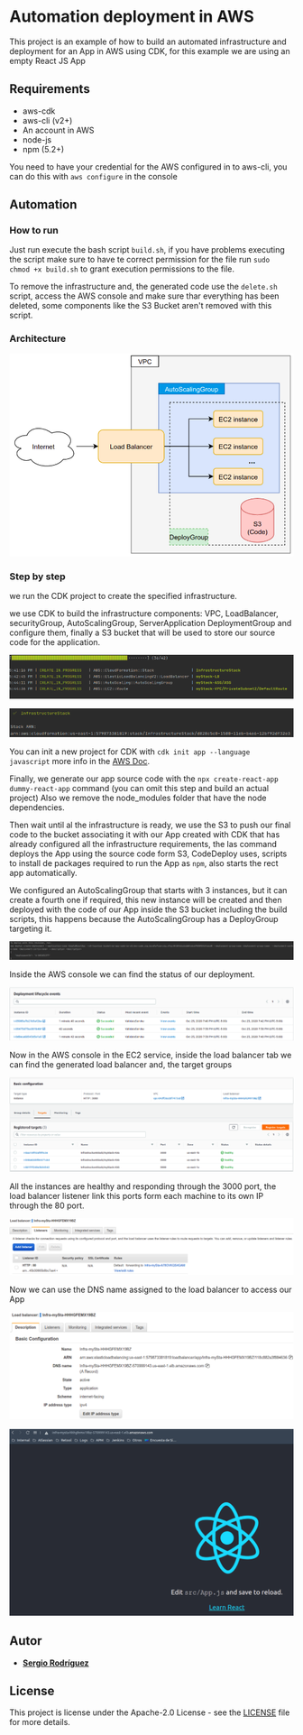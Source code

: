 # Automation deployment in AWS

This project is an example of how to build an automated infrastructure and deployment for an App in AWS using CDK, 
for this example we are using an empty React JS App

## Requirements
* aws-cdk
* aws-cli (v2+)
* An account in AWS
* node-js
* npm (5.2+)

You need to have your credential for the AWS configured in to aws-cli, you can do this with `aws configure` in the console

## Automation

### How to run
Just run execute the bash script `build.sh`, if you have problems executing the script make sure to have te correct permission for the file
run `sudo chmod +x build.sh` to grant execution permissions to the file.

To remove the infrastructure and, the generated code use the `delete.sh` script, access the AWS console and make sure thar everything
has been deleted, some components like the S3 Bucket aren't removed with this script.

### Architecture
![](img/infra.png)

### Step by step
we run the CDK project to create the specified infrastructure.

we use CDK to build the infrastructure components: VPC, LoadBalancer, securityGroup, AutoScalingGroup, ServerApplication
DeploymentGroup and configure them, finally a S3 bucket that will be used to store our source code for the application.

![](img/cdk.png)

![](img/cdk2.png)

You can init a new project for CDK with `cdk init app --language javascript` more info in the [AWS Doc](https://docs.aws.amazon.com/cdk/latest/guide/work-with-cdk-javascript.html).

Finally, we generate our app source code with the `npx create-react-app dummy-react-app` command (you can omit this step and build an actual project)
Also we remove the node_modules folder that have the node dependencies.

Then wait until al the infrastructure is ready, we use the S3 to push our final code to the bucket associating it with our App created with CDK that has already 
configured all the infrastructure requirements, the las command deploys the App using the source code form S3, CodeDeploy uses,
scripts to install de packages required to run the App as `npm`, also starts the rect app automatically.

We configured an AutoScalingGroup that starts with 3 instances, but it can create a fourth one if required, this new instance will be created and then 
deployed with the code of our App inside the S3 bucket including the build scripts, this happens because the AutoScalingGroup has a 
DeployGroup targeting it. 

![](img/deploy.png)

Inside the AWS console we can find the status of our deployment.

![](img/deploy_status.png)

Now in the AWS console in the EC2 service, inside the load balancer tab we can find the generated load balancer
and, the target groups

![](img/balancer.png)

All the instances are healthy and responding through the 3000 port, the load balancer listener link this ports form each machine
to its own IP through the 80 port.

![](img/balancer_link.png)

Now we can use the DNS name assigned to the load balancer to access our App 

![](img/balancer_home.png)

![](img/app.png)


## Autor
* **[Sergio Rodríguez](https://github.com/SergioRt1)** 
  
## License
This project is license under the Apache-2.0 License - see the [LICENSE](LICENSE) file for more details.


